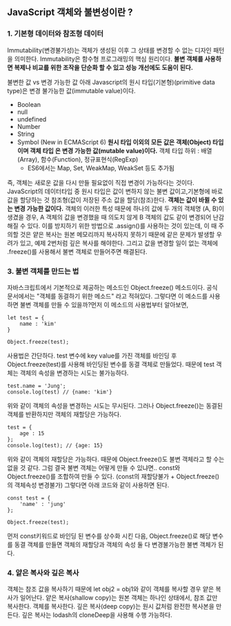 ## JavaScript 객체와 불변성이란 ?

### 1. 기본형 데이터와 참조형 데이터

Immutability(변경불가성)는 객체가 생성된 이후 그 상태를 변경할 수 없는 디자인 패턴을 의미한다.
Immutability은 함수형 프로그래밍의 핵심 원리이다.
**불변 객체를 사용하면 복제나 비교를 위한 조작을 단순화 할 수 있고 성능 개선에도 도움이 된다.**


불변한 값 vs 변경 가능한 값
아래 Javascript의 원시 타입(기본형)(primitive data type)은 변경 불가능한 값(immutable value)이다.
- Boolean
- null
- undefined
- Number
- String
- Symbol (New in ECMAScript 6)
**원시 타입 이외의 모든 값은 객체(Object) 타입이며 객체 타입 은 변경 가능한 값(mutable value)이다.**
객체 타입 하위 : 배열(Array), 함수(Function), 정규표현식(RegExp)
   +  ES6에서는 Map, Set, WeakMap, WeakSet 등도 추가됨

 즉, 객체는 새로운 값을 다시 만들 필요없이 직접 변경이 가능하다는 것이다.
JavaScript의 데이터타입 중 원시 타입은 값이 변하지 않는 불변 값이고,기본형에 바로 값을 할당하는 것
참조형(값이 저장된 주소 값을 할당(참조)한다.
**객체는 값이 바뀔 수 있는 변경 가능한 값이다.**
객체의 이러한 특성 때문에 하나의 값에 두 개의 객체명 (A, B)이 생겼을 경우, A 객체의 값을 변경했을 때 의도치 않게 B 객체의 값도 같이 변경되어 난감해질 수 있다.
이를 방지하기 위한 방법으로 .assign()를 사용하는 것이 있는데, 이 때 주의할 것은 얕은 복사는 원본 메모리까지 복사하지 못하기 때문에 같은 문제가 발생할 우려가 있고, 예제 2번처럼 깊은 복사를 해야한다. 그리고 값을 변경할 일이 없는 객체에 .freeze()를 사용해서 불변 객체로 만들어주면 해결된다.

### 3. 불변 객체를 만드는 법
자바스크립트에서 기본적으로 제공하는 메소드인 Object.freeze() 메소드이다. 공식 문서에서는 "객체를 동결하기 위한 메소드" 라고 적혀있다.
그렇다면 이 메소드를 사용하면 불변 객체를 만들 수 있을까?먼저 이 메소드의 사용법부터 알아보면,
```
let test = {
    name : 'kim'
}
 
Object.freeze(test);
```
사용법은 간단하다. test 변수에 key value를 가진 객체를 바인딩 후 Object.freeze(test)를 사용해 바인딩된 변수를 동결 객체로 만들었다. 때문에 test 객체는 객체의 속성을 변경하는 시도는 불가능하다.
```
test.name = 'Jung';
console.log(test) // {name: 'kim'}
```
위와 같이 객체의 속성을 변경하는 시도는 무시된다.
그러나 Object.freeze()는 동결된 객체를 반환하지만 객체의 재할당은 가능하다. 
```
test = {
    age : 15
};
console.log(test); // {age: 15}
```
위와 같이 객체의 재할당은 가능하다. 때문에 Object.freeze()도 불변 객체라고 할 수는 없을 것 같다.
그럼 결국 불변 객체는 어떻게 만들 수 있냐면..
const와 Object.freeze()를 조합하여 만들 수 있다. (const의 재할당불가 + Object.freeze()의 객체속성 변경불가)
그렇다면 아래 코드와 같이 사용하면 된다.
```
const test = {
    'name' : 'jung'
};
 
Object.freeze(test);
```
먼저 const키워드로 바인딩 된 변수를 상수화 시킨 다음, Object.freeze()로 해당 변수를 동결 객체를 만들면
객체의 재할당과 객체의 속성 둘 다 변경불가능한 불변 객체가 된다.

### 4. 얕은 복사와 깊은 복사
객체는 참조 값을 복사하기 때문에 let obj2 = obj1와 같이 객체를 복사할 경우 얕은 복사가 일어난다.
얕은 복사(shallow copy)는 원본 객체는 하나인 상태에서, 참조 값만 복사한다. 객체를 복사한다. 
깊은 복사(deep copy)는 원시 값처럼 완전한 복사본을 만든다. 깊은 복사는 lodash의 cloneDeep을 사용해 수행 가능하다.

 
